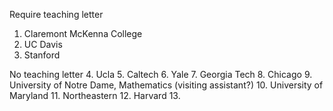 Require teaching letter
1. Claremont McKenna College
2. UC Davis
3. Stanford

No teaching letter
4. Ucla
5. Caltech
6.  Yale
7. Georgia Tech
8. Chicago
9. University of Notre Dame, Mathematics (visiting assistant?)
10. University of Maryland 
11. Northeastern
12. Harvard
13. 
<!--stackedit_data:
eyJoaXN0b3J5IjpbLTE5NTI4MjA3MDksODU2MzU0NjcsLTc4OT
MwNjI1NiwxODE1MDg4ODIzXX0=
-->